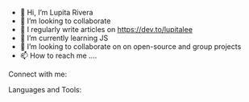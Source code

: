 - 👋 Hi, I’m Lupita Rivera
- 👯 I’m looking to collaborate 
- 📝 I regularly write articles on https://dev.to/lupitalee
- 🌱 I’m currently learning JS
- 💞️ I’m looking to collaborate on on open-source and group projects
- 📫 How to reach me ....

Connect with me:

Languages and Tools:

<!---
LupitaLee/LupitaLee is a ✨ special ✨ repository because its `README.md` (this file) appears on your GitHub profile.
You can click the Preview link to take a look at your changes.
--->
